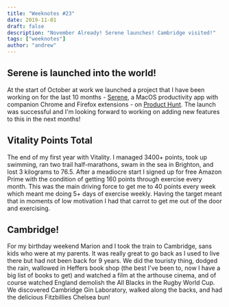 ```yaml
---
title: "Weeknotes #23"
date: 2019-11-01
draft: false
description: "November Already! Serene launches! Cambridge visited!"
tags: ["weeknotes"]
author: "andrew"
---
```


## Serene is launched into the world!

At the start of October at work we launched a project that I have been working on for the last 10 months - [Serene](https://sereneapp.com/), a MacOS productivity app with companion Chrome and Firefox extensions - on [Product Hunt](https://www.producthunt.com/posts/serene-f25ac3a9-1910-42c7-8ec4-c24acf3a8331). The launch was successful and I'm looking forward to working on adding new features to this in the next months!

## Vitality Points Total

The end of my first year with Vitality. I managed 3400+ points, took up swimming, ran two trail half-marathons, swam in the sea in Brighton, and lost 3 kilograms to 76.5. After a meadiocre start I signed up for free Amazon Prime with the condition of getting 160 points through exercise every month. This was the main driving force to get me to 40 points every week which meant me doing 5+ days of exercise weekly. Having the target meant that in moments of low motivation I had that carrot to get me out of the door and exercising.

## Cambridge!

For my birthday weekend Marion and I took the train to Cambridge, sans kids who were at my parents. It was really great to go back as I used to live there but had not been back for 9 years. We did the touristy thing, dodged the rain, wallowed in Heffers book shop (the best I've been to, now I have a big list of books to get) and watched a film at the arthouse cinema, and of course watched England demolish the All Blacks in the Rugby World Cup. We discovered Cambridge Gin Laboratory, walked along the backs, and had the delicious Fitzbillies Chelsea bun!
